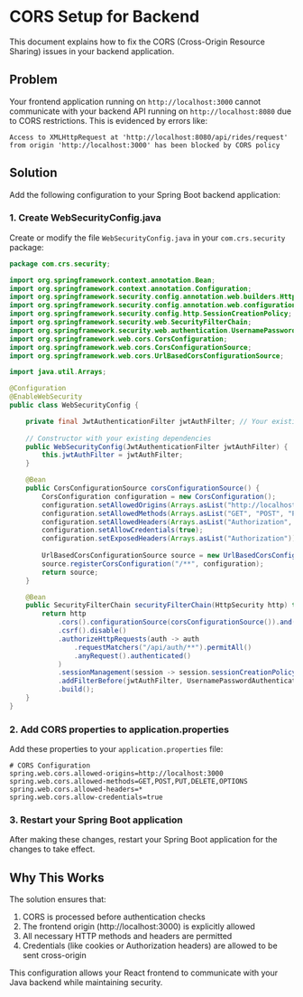 # CORS Setup for Backend

This document explains how to fix the CORS (Cross-Origin Resource Sharing) issues in your backend application.

## Problem

Your frontend application running on `http://localhost:3000` cannot communicate with your backend API running on `http://localhost:8080` due to CORS restrictions. This is evidenced by errors like:

```
Access to XMLHttpRequest at 'http://localhost:8080/api/rides/request' from origin 'http://localhost:3000' has been blocked by CORS policy
```

## Solution

Add the following configuration to your Spring Boot backend application:

### 1. Create WebSecurityConfig.java

Create or modify the file `WebSecurityConfig.java` in your `com.crs.security` package:

```java
package com.crs.security;

import org.springframework.context.annotation.Bean;
import org.springframework.context.annotation.Configuration;
import org.springframework.security.config.annotation.web.builders.HttpSecurity;
import org.springframework.security.config.annotation.web.configuration.EnableWebSecurity;
import org.springframework.security.config.http.SessionCreationPolicy;
import org.springframework.security.web.SecurityFilterChain;
import org.springframework.security.web.authentication.UsernamePasswordAuthenticationFilter;
import org.springframework.web.cors.CorsConfiguration;
import org.springframework.web.cors.CorsConfigurationSource;
import org.springframework.web.cors.UrlBasedCorsConfigurationSource;

import java.util.Arrays;

@Configuration
@EnableWebSecurity
public class WebSecurityConfig {

    private final JwtAuthenticationFilter jwtAuthFilter; // Your existing JWT filter
    
    // Constructor with your existing dependencies
    public WebSecurityConfig(JwtAuthenticationFilter jwtAuthFilter) {
        this.jwtAuthFilter = jwtAuthFilter;
    }

    @Bean
    public CorsConfigurationSource corsConfigurationSource() {
        CorsConfiguration configuration = new CorsConfiguration();
        configuration.setAllowedOrigins(Arrays.asList("http://localhost:3000"));
        configuration.setAllowedMethods(Arrays.asList("GET", "POST", "PUT", "PATCH", "DELETE", "OPTIONS"));
        configuration.setAllowedHeaders(Arrays.asList("Authorization", "Content-Type", "X-Requested-With"));
        configuration.setAllowCredentials(true);
        configuration.setExposedHeaders(Arrays.asList("Authorization"));
        
        UrlBasedCorsConfigurationSource source = new UrlBasedCorsConfigurationSource();
        source.registerCorsConfiguration("/**", configuration);
        return source;
    }

    @Bean
    public SecurityFilterChain securityFilterChain(HttpSecurity http) throws Exception {
        return http
            .cors().configurationSource(corsConfigurationSource()).and()
            .csrf().disable()
            .authorizeHttpRequests(auth -> auth
                .requestMatchers("/api/auth/**").permitAll()
                .anyRequest().authenticated()
            )
            .sessionManagement(session -> session.sessionCreationPolicy(SessionCreationPolicy.STATELESS))
            .addFilterBefore(jwtAuthFilter, UsernamePasswordAuthenticationFilter.class)
            .build();
    }
}
```

### 2. Add CORS properties to application.properties

Add these properties to your `application.properties` file:

```properties
# CORS Configuration
spring.web.cors.allowed-origins=http://localhost:3000
spring.web.cors.allowed-methods=GET,POST,PUT,DELETE,OPTIONS
spring.web.cors.allowed-headers=*
spring.web.cors.allow-credentials=true
```

### 3. Restart your Spring Boot application

After making these changes, restart your Spring Boot application for the changes to take effect.

## Why This Works

The solution ensures that:

1. CORS is processed before authentication checks
2. The frontend origin (http://localhost:3000) is explicitly allowed
3. All necessary HTTP methods and headers are permitted
4. Credentials (like cookies or Authorization headers) are allowed to be sent cross-origin

This configuration allows your React frontend to communicate with your Java backend while maintaining security.

